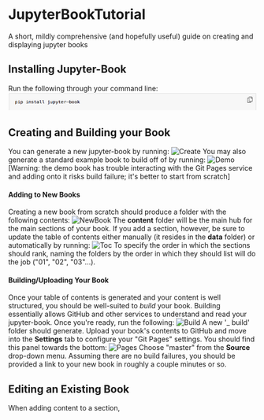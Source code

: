 # JupyterBookTutorial
A short, mildly comprehensive (and hopefully useful) guide on creating and displaying jupyter books

## Installing Jupyter-Book
Run the following through your command line:
![Install](/images/install.png)

## Creating and Building your Book
You can generate a new jupyter-book by running:
![Create](/images/create)
You may also generate a standard example book to build off of by running:
![Demo](/images/demo)
[Warning: the demo book has trouble interacting with the Git Pages service and adding onto it risks build failure; it's better to start from scratch]
#### Adding to New Books
Creating a new book from scratch should produce a folder with the following contents:
![NewBook](/images/testbook)
The **content** folder will be the main hub for the main sections of your book. If you add a section, however, be sure to update the table of contents either manually (it resides in the **data** folder) or automatically by running:
![Toc](/images/toc)
To specify the order in which the sections should rank, naming the folders by the order in which they should list will do the job ("01", "02", "03"...).
#### Building/Uploading Your Book
Once your table of contents is generated and your content is well structured, you should be well-suited to _build_ your book. Building essentially allows GitHub and other services to understand and read your jupyter-book. Once you're ready, run the following:
![Build](/images/build)
A new '_ build' folder should generate. Upload your book's contents to GitHub and move into the **Settings** tab to configure your "Git Pages" settings. You should find this panel towards the bottom:
![Pages](/images/pages)
Choose "master" from the **Source** drop-down menu. Assuming there are no build failures, you should be provided a link to your new book in roughly a couple minutes or so.

## Editing an Existing Book
When adding content to a section,
